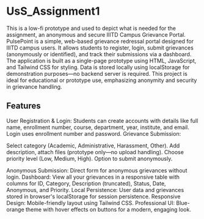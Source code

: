 # UsS_Assignment1
This is a low-fi prototype and used to depict what is needed for the assignment, an anonymous and secure IIITD Campus Grievance Portal.
PulsePoint is a simple, web-based grievance redressal portal designed for IIITD campus users. It allows students to register, login, submit grievances (anonymously or identified), and track their submissions via a dashboard. The application is built as a single-page prototype using HTML, JavaScript, and Tailwind CSS for styling. Data is stored locally using localStorage for demonstration purposes—no backend server is required.
This project is ideal for educational or prototype use, emphasizing anonymity and security in grievance handling.

## Features

User Registration & Login: Students can create accounts with details like full name, enrollment number, course, department, year, institute, and email. Login uses enrollment number and password.
Grievance Submission:

Select category (Academic, Administrative, Harassment, Other).
Add description, attach files (prototype only—no upload handling).
Choose priority level (Low, Medium, High).
Option to submit anonymously.


Anonymous Submission: Direct form for anonymous grievances without login.
Dashboard: View all your grievances in a responsive table with columns for ID, Category, Description (truncated), Status, Date, Anonymous, and Priority.
Local Persistence: User data and grievances stored in browser's localStorage for session persistence.
Responsive Design: Mobile-friendly layout using Tailwind CSS.
Professional UI: Blue-orange theme with hover effects on buttons for a modern, engaging look.
